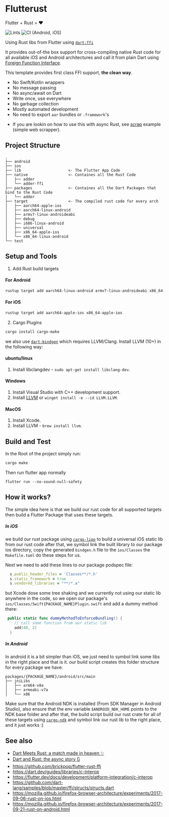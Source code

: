 # Flutterust

Flutter + Rust = :heart:

![Lints](https://github.com/shekohex/flutterust/workflows/Lints/badge.svg)
![CI (Android, iOS)](<https://github.com/shekohex/flutterust/workflows/CI%20(Android,%20iOS)/badge.svg>)

Using Rust libs from Flutter using [`dart:ffi`](https://dart.dev/guides/libraries/c-interop)

It provides out-of-the box support for cross-compiling native Rust code for all available iOS and Android architectures and call it from plain Dart using [Foreign Function Interface](https://en.wikipedia.org/wiki/Foreign_function_interface).

This template provides first class FFI support, **the clean way**.

- No Swift/Kotlin wrappers
- No message passing
- No async/await on Dart
- Write once, use everywhere
- No garbage collection
- Mostly automated development
- No need to export `aar` bundles or `.framework`'s

* If you are lookin on how to use this with async Rust, see [scrap](native/scrap-ffi/src/lib.rs) example (simple web scrapper).

## Project Structure

```
.
├── android
├── ios
├── lib                     <- The Flutter App Code
├── native                  <- Containes all the Rust Code
│   ├── adder
│   └── adder-ffi
├── packages                <- Containes all the Dart Packages that bind to the Rust Code
│   └── adder
├── target                  <- The compiled rust code for every arch
│   ├── aarch64-apple-ios
│   ├── aarch64-linux-android
│   ├── armv7-linux-androideabi
│   ├── debug
│   ├── i686-linux-android
│   ├── universal
│   ├── x86_64-apple-ios
│   └── x86_64-linux-android
└── test
```

## Setup and Tools

1. Add Rust build targets

#### For Android

```sh
rustup target add aarch64-linux-android armv7-linux-androideabi x86_64-linux-android i686-linux-android
```

#### For iOS

```sh
rustup target add aarch64-apple-ios x86_64-apple-ios
```

2. Cargo Plugins

```sh
cargo install cargo-make
```

we also use [`dart-bindgen`](https://github.com/sunshine-protocol/dart-bindgen) which requires LLVM/Clang. Install LLVM (10+) in the following way:

#### ubuntu/linux
1. Install libclangdev - `sudo apt-get install libclang-dev`.

#### Windows
1. Install Visual Studio with C++ development support.
2. Install [LLVM](https://releases.llvm.org/download.html) or `winget install -e --id LLVM.LLVM`.

#### MacOS
1. Install Xcode.
2. Install LLVM - `brew install llvm`.


## Build and Test

In the Root of the project simply run:

```sh
cargo make
```

Then run flutter app normally

```
flutter run --no-sound-null-safety
```

## How it works?

The simple idea here is that we build our rust code for all supported targets
then build a Flutter Package that uses these targets.

##### In iOS

we build our rust package using [`cargo-lipo`](https://github.com/TimNN/cargo-lipo) to build a universal iOS static lib from our rust code
after that, we symbol link the built library to our package ios directory, copy the generated `bindgen.h` file to the `ios/Classes`
the `Makefile.toml` do these steps for us.

Next we need to add these lines to our package podspec file:

```rb
  s.public_header_files = 'Classes**/*.h'
  s.static_framework = true
  s.vendored_libraries = "**/*.a"
```

but Xcode dose some tree shaking and we currently not using our static lib anywhere in the code, so we open our package's `ios/Classes/Swift{PACKAGE_NAME}Plugin.swift` and add a dummy method there:

```swift
 public static func dummyMethodToEnforceBundling() {
    // call some function from our static lib
    add(40, 2)
  }
```

##### In Android

In android it is a bit simpler than iOS, we just need to symbol link some libs in the right place and that is it.
our build script creates this folder structure for every package we have:

```
packages/{PACKAGE_NAME}/android/src/main
├── jniLibs
│   ├── arm64-v8a
│   ├── armeabi-v7a
│   └── x86
```

Make sure that the Android NDK is installed (From SDK Manager in Android Studio), also ensure that the env variable `$ANDROID_NDK_HOME` points to the NDK base folder
and after that, the build script build our rust crate for all of these targets using [`cargo-ndk`](https://github.com/bbqsrc/cargo-ndk)
and symbol link our rust lib to the right place, and it just works :)

## See also

- [Dart Meets Rust: a match made in heaven ✨](https://dev.to/sunshine-chain/dart-meets-rust-a-match-made-in-heaven-9f5)
- [Dart and Rust: the async story 🔃](https://dev.to/sunshine-chain/rust-and-dart-the-async-story-3adk)
- https://github.com/brickpop/flutter-rust-ffi
- https://dart.dev/guides/libraries/c-interop
- https://flutter.dev/docs/development/platform-integration/c-interop
- https://github.com/dart-lang/samples/blob/master/ffi/structs/structs.dart
- https://mozilla.github.io/firefox-browser-architecture/experiments/2017-09-06-rust-on-ios.html
- https://mozilla.github.io/firefox-browser-architecture/experiments/2017-09-21-rust-on-android.html
